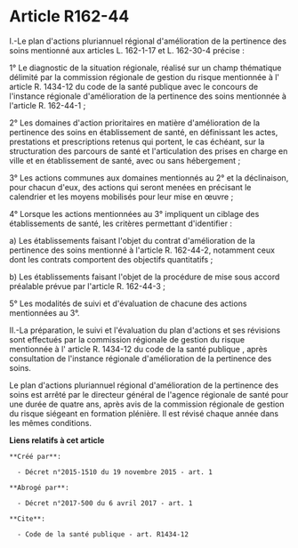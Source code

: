 # Article R162-44

I.-Le plan d'actions pluriannuel régional d'amélioration de la pertinence des soins mentionné aux articles L. 162-1-17 et L.
162-30-4 précise : 

1° Le diagnostic de la situation régionale, réalisé sur un champ thématique délimité par la commission régionale de gestion
du risque mentionnée à l'
article R. 1434-12 du code de la santé publique
avec le concours de l'instance régionale d'amélioration de la pertinence des soins mentionnée à l'article R. 162-44-1 ; 

2° Les domaines d'action prioritaires en matière d'amélioration de la pertinence des soins en établissement de santé, en
définissant les actes, prestations et prescriptions retenus qui portent, le cas échéant, sur la structuration des parcours de
santé et l'articulation des prises en charge en ville et en établissement de santé, avec ou sans hébergement ; 

3° Les actions communes aux domaines mentionnés au 2° et la déclinaison, pour chacun d'eux, des actions qui seront menées en
précisant le calendrier et les moyens mobilisés pour leur mise en œuvre ; 

4° Lorsque les actions mentionnées au 3° impliquent un ciblage des établissements de santé, les critères permettant
d'identifier : 

a) Les établissements faisant l'objet du contrat d'amélioration de la pertinence des soins mentionné à l'article R. 162-44-2,
notamment ceux dont les contrats comportent des objectifs quantitatifs ; 

b) Les établissements faisant l'objet de la procédure de mise sous accord préalable prévue par l'article R. 162-44-3 ; 

5° Les modalités de suivi et d'évaluation de chacune des actions mentionnées au 3°. 

II.-La préparation, le suivi et l'évaluation du plan d'actions et ses révisions sont effectués par la commission régionale de
gestion du risque mentionnée à l'
article R. 1434-12 du code de la santé publique
, après consultation de l'instance régionale d'amélioration de la pertinence des soins. 

Le plan d'actions pluriannuel régional d'amélioration de la pertinence des soins est arrêté par le directeur général de
l'agence régionale de santé pour une durée de quatre ans, après avis de la commission régionale de gestion du risque siégeant
en formation plénière. Il est révisé chaque année dans les mêmes conditions.

**Liens relatifs à cet article**

	**Créé par**:

	  - Décret n°2015-1510 du 19 novembre 2015 - art. 1

	**Abrogé par**:

	  - Décret n°2017-500 du 6 avril 2017 - art. 1

	**Cite**:

	  - Code de la santé publique - art. R1434-12

